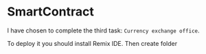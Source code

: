 # SmartContract

I have chosen to complete the third task: `Currency exchange office`.

To deploy it you should install Remix IDE. Then create folder 